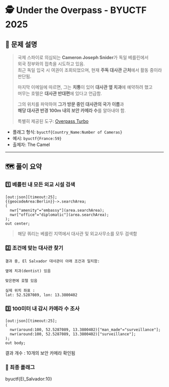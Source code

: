# 🕵️ Under the Overpass - BYUCTF 2025

## 📜 문제 설명

> 국제 스파이로 의심되는 **Cameron Joseph Snider**가 독일 베를린에서  
> 외국 정부와의 접촉을 시도하고 있음.  
> 최근 독일 입국 시 여권이 조회되었으며, 현재 **주독 대사관 근처**에서 활동 중이라 판단됨.  
>  
> 마지막 이메일에 따르면, 그는 **치통**이 있어 **대사관 옆 치과**에 예약하려 했고  
> 머무는 호텔은 **대사관 반대편**에 있다고 언급함.  
>  
> 그의 위치를 파악하여 **그가 방문 중인 대사관의 국가 이름**과  
> **해당 대사관 반경 100m 내의 보안 카메라 수**를 알아내야 함.  
>  
> 특별히 제공된 도구: [Overpass Turbo](https://overpass-turbo.eu/)  

- 플래그 형식: `byuctf{Country_Name:Number of Cameras}`  
- 예시: `byuctf{France:59}`  
- 출제자: The Camel

---

## 🗺️ 풀이 요약

### 1️⃣ 베를린 내 모든 외교 시설 검색

```overpassql
[out:json][timeout:25];
{{geocodeArea:Berlin}}->.searchArea;
(
  nwr["amenity"="embassy"](area.searchArea);
  nwr["office"="diplomatic"](area.searchArea);
);
out center;
```
> 해당 쿼리는 베를린 지역에서 대사관 및 외교사무소를 모두 검색함

### 2️⃣ 조건에 맞는 대사관 찾기

```
결과 중, El Salvador 대사관이 아래 조건과 일치함:

옆에 치과(dentist) 있음

맞은편에 호텔 있음

실제 위치 좌표 :
lat: 52.5287089, lon: 13.3800402
```

### 3️⃣ 100미터 내 감시 카메라 수 조사

```
[out:json][timeout:25];
(
  nwr(around:100, 52.5287089, 13.3800402)["man_made"="surveillance"];
  nwr(around:100, 52.5287089, 13.3800402)["surveillance"];
);
out body;
```
결과 개수 : 10개의 보안 카메라 확인됨

### 🏁 최종 플래그
byuctf{El_Salvador:10}
